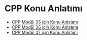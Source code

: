 # **CPP Konu Anlatımı**

- [CPP Modül 05 için Konu Anlatımı](notes/cpp_05.md)
- [CPP Modül 06 için Konu Anlatımı](notes/cpp_06.md)
- [CPP Modül 07 için Konu Anlatımı](notes/cpp_07.md)
